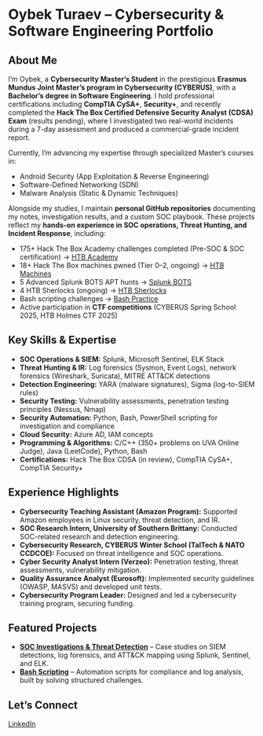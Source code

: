 # Oybek Turaev – Cybersecurity & Software Engineering Portfolio  

## About Me  

I’m Oybek, a **Cybersecurity Master’s Student** in the prestigious **Erasmus Mundus Joint Master’s program in Cybersecurity (CYBERUS)**, with a **Bachelor’s degree in Software Engineering**. I hold professional certifications including **CompTIA CySA+**, **Security+**, and recently completed the **Hack The Box Certified Defensive Security Analyst (CDSA) Exam** (results pending), where I investigated two real-world incidents during a 7-day assessment and produced a commercial-grade incident report.  

Currently, I’m advancing my expertise through specialized Master’s courses in:  
- Android Security (App Exploitation & Reverse Engineering)  
- Software-Defined Networking (SDN)  
- Malware Analysis (Static & Dynamic Techniques)  

Alongside my studies, I maintain **personal GitHub repositories** documenting my notes, investigation results, and a custom SOC playbook. These projects reflect my **hands-on experience in SOC operations, Threat Hunting, and Incident Response**, including:  
- 175+ Hack The Box Academy challenges completed (Pre-SOC & SOC certification) → [HTB Academy](https://shorturl.at/iyIPF)  
- 18+ Hack The Box machines pwned (Tier 0–2, ongoing) → [HTB Machines](https://shorturl.at/X7tjD)  
- 5 Advanced Splunk BOTS APT hunts → [Splunk BOTS](https://shorturl.at/oVKgi)  
- 4 HTB Sherlocks (ongoing) → [HTB Sherlocks](https://shorturl.at/ds2V3)  
- Bash scripting challenges → [Bash Practice](https://shorturl.at/0zGtU)  
- Active participation in **CTF competitions** (CYBERUS Spring School 2025, HTB Holmes CTF 2025)  

## Key Skills & Expertise  

- **SOC Operations & SIEM:** Splunk, Microsoft Sentinel, ELK Stack  
- **Threat Hunting & IR:** Log forensics (Sysmon, Event Logs), network forensics (Wireshark, Suricata), MITRE ATT&CK detections  
- **Detection Engineering:** YARA (malware signatures), Sigma (log-to-SIEM rules)  
- **Security Testing:** Vulnerability assessments, penetration testing principles (Nessus, Nmap)  
- **Security Automation:** Python, Bash, PowerShell scripting for investigation and compliance  
- **Cloud Security:** Azure AD, IAM concepts  
- **Programming & Algorithms:** C/C++ (350+ problems on UVA Online Judge), Java (LeetCode), Python, Bash  
- **Certifications:** Hack The Box CDSA (in review), CompTIA CySA+, CompTIA Security+  

## Experience Highlights  

- **Cybersecurity Teaching Assistant (Amazon Program):** Supported Amazon employees in Linux security, threat detection, and IR.  
- **SOC Research Intern, University of Southern Brittany:** Conducted SOC-related research and detection engineering.  
- **Cybersecurity Research, CYBERUS Winter School (TalTech & NATO CCDCOE):** Focused on threat intelligence and SOC operations.  
- **Cyber Security Analyst Intern (Verzeo):** Penetration testing, threat assessments, vulnerability mitigation.  
- **Quality Assurance Analyst (Eurosoft):** Implemented security guidelines (OWASP, MASVS) and developed unit tests.  
- **Cybersecurity Program Leader:** Designed and led a cybersecurity training program, securing funding.  

## Featured Projects  

- **[SOC Investigations & Threat Detection](https://github.com/oybek-turaev-cyber/HTB-CDSA-Prep)** – Case studies on SIEM detections, log forensics, and ATT&CK mapping using Splunk, Sentinel, and ELK.  
- **[Bash Scripting](https://github.com/oybek-turaev-cyber/Bash-Scripting)** – Automation scripts for compliance and log analysis, built by solving structured challenges.  

## Let’s Connect  

[LinkedIn](https://linkedin.com/in/oybek-turaev)  
